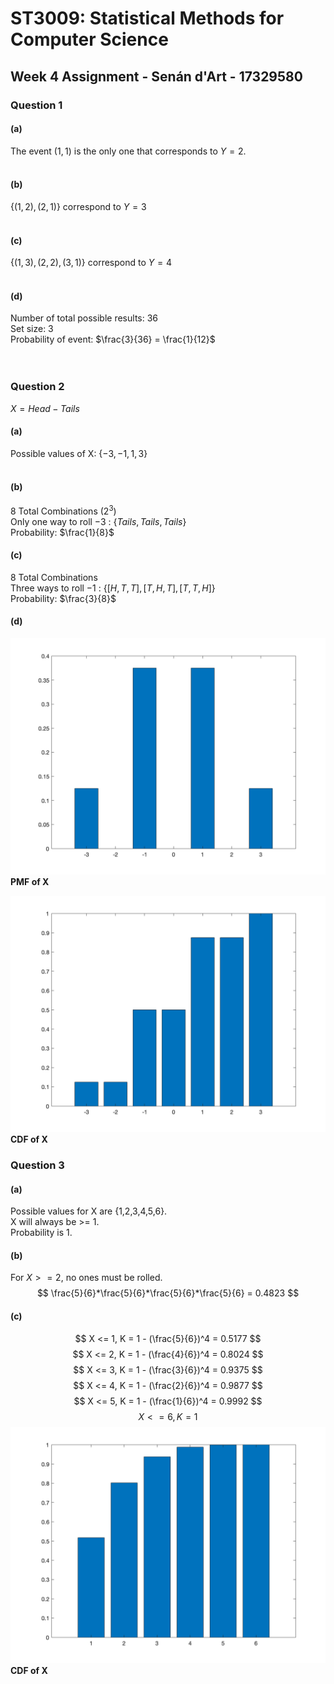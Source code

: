 # ST3009: Statistical Methods for Computer Science

## Week 4 Assignment - Senán d'Art - 17329580

### Question 1

#### (a)

The event $(1,1)$ is the only one that corresponds to $Y=2$.  
<br>

#### (b)

$\{(1,2) , (2,1)\}$ correspond to $Y=3$  
<br>

#### (c)  

$\{(1,3),(2,2), (3,1)\}$ correspond to $Y=4$  
<br>

#### (d)  

Number of total possible results: $36$  
Set size: $3$  
Probability of event: $\frac{3}{36} = \frac{1}{12}$  
<br><br>


### Question 2

$X = Head - Tails$

#### (a)

Possible values of X: $\{-3, -1, 1, 3 \}$  
<br>

#### (b)

8 Total Combinations ($2^3$)  
Only one way to roll $-3$ : $\{ Tails, Tails, Tails \}$  
Probability: $\frac{1}{8}$
<br>

#### (c)

8 Total Combinations  
Three ways to roll $-1$ : $\{ [H,T,T], [T,H,T], [T,T,H] \}$  
Probability: $\frac{3}{8}$
<br>

#### (d)

<!-- ![PMF](images/q2_pmf.png)  
**PMF of X**   -->

![PMF](images/q2_pmf_alt.png)  
**PMF of X**  

<!-- ![CDF](images/q2_cdf.png)  
**CDF of X** -->

![CDF](images/q2_cdf_alt.png)  
**CDF of X**


### Question 3

#### (a)

Possible values for X are {1,2,3,4,5,6}.  
X will always be >= 1.  
Probability is $1$.  

#### (b)

For $X>=2$, no ones must be rolled.  
$$
\frac{5}{6}*\frac{5}{6}*\frac{5}{6}*\frac{5}{6} = 0.4823
$$

#### (c)
$$
X <= 1, K = 1 - (\frac{5}{6})^4 = 0.5177
$$
$$
X <= 2, K = 1 - (\frac{4}{6})^4 =  0.8024
$$
$$
X <= 3, K = 1 - (\frac{3}{6})^4 = 0.9375
$$
$$
X <= 4, K = 1 - (\frac{2}{6})^4 = 0.9877
$$
$$
X <= 5, K = 1 - (\frac{1}{6})^4 = 0.9992
$$
$$
X <= 6, K = 1
$$
![CDF](images/q3_cdf.png)  
**CDF of X**
